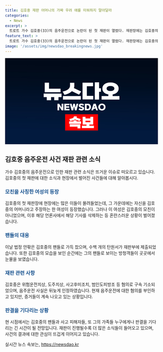 ```yaml
---
title: 김호중 재판 어머니의 가짜 우려 애를 미워하지 말아달라
categories:
  - News
excerpt: >
  트로트 가수 김호중(33)의 음주운전으로 논란이 된 첫 재판이 열렸다. 재판장에는 김호중의 가족과 팬들이 참석했으며, 김호중을 모친으로 속이려는 여성이 등장해 혼란이 빚어졌다. 지난 5월의 음주운전 사고를 인정한 김호중은 팬들의 지지와 함께 법정에 나타났으며, 음주운전을 강하게 부인했지만 사실을 인정하고 참석한 것으로 알려졌다.
feature_text: >
  트로트 가수 김호중(33)의 음주운전으로 논란이 된 첫 재판이 열렸다. 재판장에는 김호중의 가족과 팬들이 참석했으며, 김호중을 모친으로 속이려는 여성이 등장해 혼란이 빚어졌다. 지난 5월의 음주운전 사고를 인정한 김호중은 팬들의 지지와 함께 법정에 나타났으며, 음주운전을 강하게 부인했지만 사실을 인정하고 참석한 것으로 알려졌다.
image: '/assets/img/newsdao_breakingnews.jpg'
---
```


<p><img src="/assets/img/newsdao_breakingnews.jpg" alt="implanttips 속보" /></p>

<h2 data-ke-size="size26">김호중 음주운전 사건 재판 관련 소식</h2>

<p data-ke-size="size16">가수 김호중의 음주운전으로 인한 재판 관련 소식은 뜨거운 이슈로 떠오르고 있습니다. 김호중의 첫 재판에 대한 소식과 현장에서 벌어진 사건들에 대해 알아봅시다.</p>

<h3 data-ke-size="size24"><b><span style="color: #1a5490;">모친을 사칭한 여성의 등장</span></b></h3>

<p data-ke-size="size16">김호중의 첫 재판장에 현장에는 많은 이들이 몰려들었는데, 그 가운데에는 자신을 김호중의 어머니라고 주장하는 한 여성이 등장했습니다. 그러나 이 여성은 김호중의 모친이 아니었으며, 이후 해당 언론사에서 해당 기사를 삭제하는 등 혼란스러운 상황이 벌어졌습니다.</p>

<h3 data-ke-size="size24"><b><span style="color: #1a5490;">팬들의 대응</span></b></h3>

<p data-ke-size="size16">이날 법정 안팎은 김호중의 팬들로 가득 찼으며, 수백 개의 탄원서가 재판부에 제출되었습니다. 또한 김호중의 모습을 보인 순간에는 그의 팬들로 보이는 방청객들이 곳곳에서 눈물을 보였습니다.</p>

<h3 data-ke-size="size24"><b><span style="color: #1a5490;">재판 관련 사항</span></b></h3>

<p data-ke-size="size16">김호중은 위험운전치상, 도주치상, 사고후미조치, 범인도피방조 등 혐의로 구속 기소되었으며, 음주운전 사실은 뒤늦게 인정하였습니다. 현재 음주운전에 대한 혐의를 부인하고 있지만, 증거들이 계속 나오고 있는 상황입니다.</p>

<h3 data-ke-size="size24"><b><span style="color: #1a5490;">판결을 기다리는 상황</span></b></h3>

<p data-ke-size="size16">현 시점에서는 김호중의 팬들과 사고 피해자들, 또 그의 가족들 누구에게나 판결을 기다리는 긴 시간이 될 전망입니다. 재판이 진행될수록 더 많은 소식들이 들어오고 있으며, 사건의 결과에 대한 관심이 뜨겁게 이어지고 있습니다.</p>
실시간 뉴스 속보는, <a href="https://newsdao.kr" rel="dofollow">https://newsdao.kr</a>


